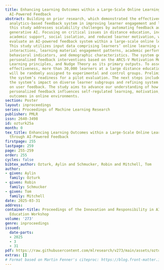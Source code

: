 ```yaml
---
title: Enhancing Learning Outcomes within a Large-Scale Online Learning System through
  AI-Powered Feedback
abstract: Building on prior research, which demonstrated the effectiveness of a learning
  analytics-based feedback system in improving learner engagement and learning outcomes,
  this study addresses scalability challenges by automating feedback authoring using
  generative AI. Focusing on critical issues in distance education, including limited
  academic support, social isolation, and reduced learner motivation, we design and
  evaluate an AI-powered feedback system within a large-scale online learning environment.
  This study utilizes input data comprising learners’ online learning environment
  interactions, learning material engagement patterns, academic performance metrics,
  behavioral indicators, and demographic characteristics. The system generates AI-powered
  personalized feedback interventions based on the ARCS-V Motivation Model, Self-Regulated
  Learning principles, and Nudge Theory as its primary outputs. To assess the system’s
  effectiveness, more than 30,000 learners at a large distance education university
  will be randomly assigned to experimental and control groups. Preliminary work demonstrated
  the system’s readiness for a pilot evaluation. The next steps include assessing
  the system’s impact on diverse learner subgroups and refining system design based
  on user feedback. The study aims to advance our understanding of how AI-powered,
  personalized feedback influences self-regulated learning, motivation, and learning
  outcomes in online environments.
section: Poster
layout: inproceedings
series: Proceedings of Machine Learning Research
publisher: PMLR
issn: 2640-3498
id: ozturk25a
month: 0
tex_title: Enhancing Learning Outcomes within a Large-Scale Online Learning System
  through AI-Powered Feedback
firstpage: 255
lastpage: 259
page: 255-259
order: 255
cycles: false
bibtex_author: Ozturk, Aylin and Schmucker, Robin and Mitchell, Tom
author:
- given: Aylin
  family: Ozturk
- given: Robin
  family: Schmucker
- given: Tom
  family: Mitchell
date: 2025-03-31
address:
container-title: Proceedings of the Innovation and Responsibility in AI-Supported
  Education Workshop
volume: '273'
genre: inproceedings
issued:
  date-parts:
  - 2025
  - 3
  - 31
pdf: https://raw.githubusercontent.com/mlresearch/v273/main/assets/ozturk25a/ozturk25a.pdf
extras: []
# Format based on Martin Fenner's citeproc: https://blog.front-matter.io/posts/citeproc-yaml-for-bibliographies/
---
```

